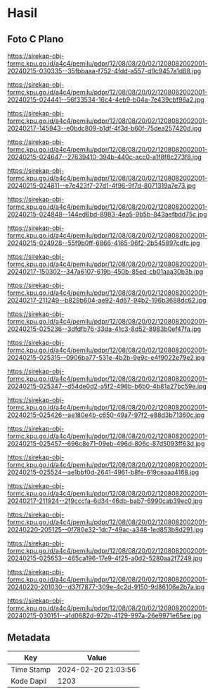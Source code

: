 # Hasil

## Foto C Plano

https://sirekap-obj-formc.kpu.go.id/a4c4/pemilu/pdpr/12/08/08/20/02/1208082002001-20240215-030335--35fbbaaa-f752-4fdd-a557-d9c9457a1d88.jpg

https://sirekap-obj-formc.kpu.go.id/a4c4/pemilu/pdpr/12/08/08/20/02/1208082002001-20240215-024441--56f33534-16c4-4eb9-b04a-7e439cbf96a2.jpg

https://sirekap-obj-formc.kpu.go.id/a4c4/pemilu/pdpr/12/08/08/20/02/1208082002001-20240217-145943--e0bdc809-b1df-4f3d-b60f-75dea257420d.jpg

https://sirekap-obj-formc.kpu.go.id/a4c4/pemilu/pdpr/12/08/08/20/02/1208082002001-20240215-024647--27639410-394b-440c-acc0-a1f8f8c273f8.jpg

https://sirekap-obj-formc.kpu.go.id/a4c4/pemilu/pdpr/12/08/08/20/02/1208082002001-20240215-024811--e7e423f7-27d1-4f96-9f7d-8071319a7e73.jpg

https://sirekap-obj-formc.kpu.go.id/a4c4/pemilu/pdpr/12/08/08/20/02/1208082002001-20240215-024848--144ed6bd-8983-4ea5-9b5b-843aefbdd75c.jpg

https://sirekap-obj-formc.kpu.go.id/a4c4/pemilu/pdpr/12/08/08/20/02/1208082002001-20240215-024928--55f9b0ff-6866-4165-96f2-2b545897cdfc.jpg

https://sirekap-obj-formc.kpu.go.id/a4c4/pemilu/pdpr/12/08/08/20/02/1208082002001-20240217-150302--347a6107-619b-450b-85ed-cb01aaa30b3b.jpg

https://sirekap-obj-formc.kpu.go.id/a4c4/pemilu/pdpr/12/08/08/20/02/1208082002001-20240217-211249--b829b604-ae92-4d67-94b2-196b3688dc62.jpg

https://sirekap-obj-formc.kpu.go.id/a4c4/pemilu/pdpr/12/08/08/20/02/1208082002001-20240215-025236--3dfdfb76-33da-41c3-8d52-8983b0ef47fa.jpg

https://sirekap-obj-formc.kpu.go.id/a4c4/pemilu/pdpr/12/08/08/20/02/1208082002001-20240215-025315--0906ba77-531e-4b2b-9e9c-e4f9022e79e2.jpg

https://sirekap-obj-formc.kpu.go.id/a4c4/pemilu/pdpr/12/08/08/20/02/1208082002001-20240215-025347--d54de0d2-a5f2-496b-b6b0-4b81a27bc59e.jpg

https://sirekap-obj-formc.kpu.go.id/a4c4/pemilu/pdpr/12/08/08/20/02/1208082002001-20240215-025426--ae180e4b-c650-49a7-97f2-e88d3b71360c.jpg

https://sirekap-obj-formc.kpu.go.id/a4c4/pemilu/pdpr/12/08/08/20/02/1208082002001-20240215-025457--696c8e71-09eb-496d-806c-87d5093ff63d.jpg

https://sirekap-obj-formc.kpu.go.id/a4c4/pemilu/pdpr/12/08/08/20/02/1208082002001-20240215-025524--ae1bbf0d-2641-4961-b8fe-619ceaaa4168.jpg

https://sirekap-obj-formc.kpu.go.id/a4c4/pemilu/pdpr/12/08/08/20/02/1208082002001-20240217-211924--2f9cccfa-6d34-46db-bab7-6990cab39ec0.jpg

https://sirekap-obj-formc.kpu.go.id/a4c4/pemilu/pdpr/12/08/08/20/02/1208082002001-20240220-205125--0f780e32-1dc7-49ac-a348-1ed853b8d291.jpg

https://sirekap-obj-formc.kpu.go.id/a4c4/pemilu/pdpr/12/08/08/20/02/1208082002001-20240215-025653--465ca196-17e9-4f25-a0d2-5280aa2f7249.jpg

https://sirekap-obj-formc.kpu.go.id/a4c4/pemilu/pdpr/12/08/08/20/02/1208082002001-20240220-201030--d37f7877-309e-4c2d-9150-9d86106e2b7a.jpg

https://sirekap-obj-formc.kpu.go.id/a4c4/pemilu/pdpr/12/08/08/20/02/1208082002001-20240215-030151--a1d0682d-972b-4129-997a-26e9971e65ee.jpg


## Metadata

| Key        | Value               |
| ---------- | ------------------- |
| Time Stamp | 2024-02-20 21:03:56 |
| Kode Dapil | 1203                |



